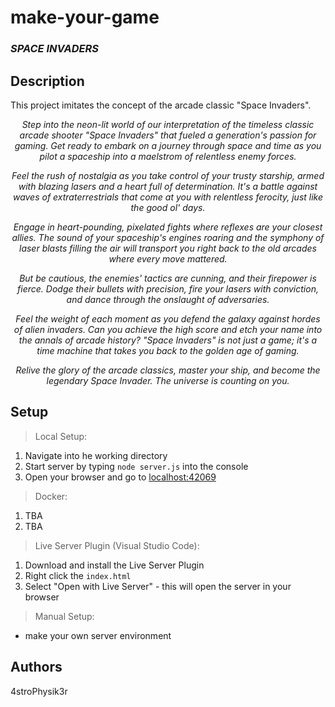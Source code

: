 # make-your-game

### _**SPACE INVADERS**_

## Description

This project imitates the concept of the arcade classic "Space Invaders".

<center><em>Step into the neon-lit world of our interpretation of the timeless classic arcade shooter "Space Invaders" that fueled a generation's passion for gaming. Get ready to embark on a journey through space and time as you pilot a spaceship into a maelstrom of relentless enemy forces.

Feel the rush of nostalgia as you take control of your trusty starship, armed with blazing lasers and a heart full of determination. It's a battle against waves of extraterrestrials that come at you with relentless ferocity, just like the good ol' days.

Engage in heart-pounding, pixelated fights where reflexes are your closest allies. The sound of your spaceship's engines roaring and the symphony of laser blasts filling the air will transport you right back to the old arcades where every move mattered.

But be cautious, the enemies' tactics are cunning, and their firepower is fierce. Dodge their bullets with precision, fire your lasers with conviction, and dance through the onslaught of adversaries.

Feel the weight of each moment as you defend the galaxy against hordes of alien invaders. Can you achieve the high score and etch your name into the annals of arcade history? "Space Invaders" is not just a game; it's a time machine that takes you back to the golden age of gaming.

Relive the glory of the arcade classics, master your ship, and become the legendary Space Invader. The universe is counting on you.</em></center>

## Setup

> Local Setup:

1. Navigate into he working directory
2. Start server by typing `node server.js` into the console
3. Open your browser and go to [localhost:42069](http://localhost:42069)

> Docker:

1. TBA
2. TBA

> Live Server Plugin (Visual Studio Code):

1. Download and install the Live Server Plugin
2. Right click the `index.html`
3. Select "Open with Live Server" - this will open the server in your browser

> Manual Setup:

- make your own server environment

## Authors

4stroPhysik3r
